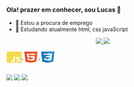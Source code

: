 ### Ola! prazer em conhecer, sou Lucas 👋

- 🔭 Estou a procura de emprego
- 🌱 Estudando atualmente html, css javaScript

<div align="center">
  <a href="https://github.com/LucasAbreu09">
  <img height="180em" src="https://github-readme-stats.vercel.app/api?username=LucasAbreu09&show_icons=true&theme=dracula&include_all_commits=true&count_private=true"/>
  <img height="180em" src="https://github-readme-stats.vercel.app/api/top-langs/?username=LucasAbreu09&layout=compact&langs_count=7&theme=dracula"/>
</div>
  
 <div style="display: inline_block"><br>
  <img align="center" alt="lucas-Js" height="30" width="40" src="https://raw.githubusercontent.com/devicons/devicon/master/icons/javascript/javascript-plain.svg">
  <img align="center" alt="lucas-HTML" height="30" width="40" src="https://raw.githubusercontent.com/devicons/devicon/master/icons/html5/html5-original.svg">
  <img align="center" alt="lucas-CSS" height="30" width="40" src="https://raw.githubusercontent.com/devicons/devicon/master/icons/css3/css3-original.svg">
</div> 
  
  ##
  
  <div>
    <a href="https://www.linkedin.com/in/lucas-abreu-cortes/" target="_blank"><img src="https://img.shields.io/badge/-LinkedIn-%230077B5?style=for-the-badge&logo=linkedin&logoColor=white" target="_blank"></a>
    <a href = "mailto:lucasabreu.c18@gmail.com"><img src="https://img.shields.io/badge/-Gmail-%23333?style=for-the-badge&logo=gmail&logoColor=white" target="_blank"></a>
    <a href = "href=tel:+5534992252822"><img src="https://img.shields.io/badge/WhatsApp-25D366?style=for-the-badge&logo=whatsapp&logoColor=white"></a>
  </div>
  
  
